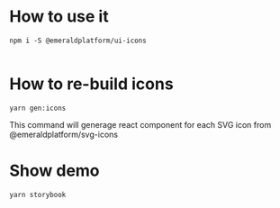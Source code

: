 # How to use it

`npm i -S @emeraldplatform/ui-icons`

```
```

# How to re-build icons

`yarn gen:icons`

This command will generage react component for each SVG icon from @emeraldplatform/svg-icons

# Show demo

`yarn storybook`
